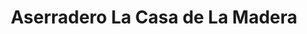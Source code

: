 ---
title: "Aserradero La Casa de La Madera"
url: /caracas/aserradero-la-casa-de-la-madera/
shop: comercio
---